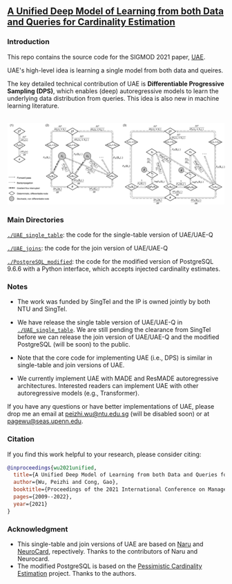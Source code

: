 ## [A Unified Deep Model of Learning from both Data and Queries for Cardinality Estimation ](https://arxiv.org/pdf/2107.12295)
### Introduction
This repo contains the source code for the SIGMOD 2021 paper, [UAE](https://arxiv.org/pdf/2107.12295).

UAE's high-level idea is learning a single model from both data and queires.

The key detailed technical contribution of UAE is **Differentiable Progressive Sampling (DPS)**, which enables (deep) autoregressive models to learn the underlying data distribution from queries. This idea is also new in machine learning literature.

<p align="center">
    <br>
    <img src="./dps.png" width="800"/>
<p>

### Main Directories
[`./UAE_single_table`](./UAE_single_table): the code for the single-table version of UAE/UAE-Q

[`./UAE_joins`](./UAE_joins): the code for the join version of UAE/UAE-Q

[`./PostgreSQL_modified`](./PostgreSQL_modified): the code for the modified version of PostgreSQL 9.6.6 with a Python interface, which accepts injected cardinality estimates. 

### Notes
* The work was funded by SingTel and the IP is owned jointly by both NTU and SingTel.

* We have release the single table version of UAE/UAE-Q in [`./UAE_single_table`](./UAE_single_table). We are still pending the clearance from SingTel before we can release the join version of UAE/UAE-Q and the modified PostgreSQL (will be soon) to the public. 

* Note that the core code for implementing UAE (i.e., DPS) is similar in single-table and join versions of UAE.

* We currently implement UAE with MADE and ResMADE autoregressive architectures. Interested readers can implement UAE with other autoregressive models (e.g., Transformer).

If you have any questions or have better implementations of UAE, please drop me an email at [peizhi.wu@ntu.edu.sg](mailto:peizhi.wu@ntu.edu.sg) (will be disabled soon) or at [pagewu@seas.upenn.edu](mailto:pagewu@seas.upenn.edu).

### Citation
If you find this work helpful to your research, please consider citing:
```bibtex
@inproceedings{wu2021unified,
  title={A Unified Deep Model of Learning from both Data and Queries for Cardinality Estimation},
  author={Wu, Peizhi and Cong, Gao},
  booktitle={Proceedings of the 2021 International Conference on Management of Data},
  pages={2009--2022},
  year={2021}
}
```

### Acknowledgment

* This single-table and join versions of UAE are based on [Naru](https://github.com/naru-project/naru) and [NeuroCard](https://github.com/neurocard/neurocard), repectively. Thanks to the contributors of Naru and Neurocard.
* The modified PostgreSQL is based on the [Pessimistic Cardinality Estimation](https://github.com/waltercai/pqo-opensource) project. Thanks to the authors.




